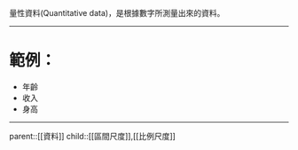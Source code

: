 量性資料(Quantitative data)，是根據數字所測量出來的資料。
- - -
# 範例：
- 年齡
- 收入
- 身高
- - -
parent::[[資料]]
child::[[區間尺度]],[[比例尺度]]